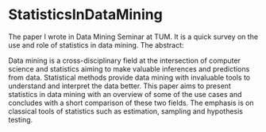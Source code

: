 # StatisticsInDataMining
The paper I wrote in Data Mining Seminar at TUM. It is a quick survey on the use and role of statistics in data mining. The abstract:

Data mining is a cross-disciplinary field at the intersection of computer science and statistics aiming to make valuable inferences and predictions from data. Statistical methods provide data mining with invaluable tools to understand and interpret the data better. This paper aims to present statistics in data mining with an overview of some of the use cases and concludes with a short comparison of these two fields. The emphasis is on classical tools of statistics such as estimation, sampling and hypothesis testing.
